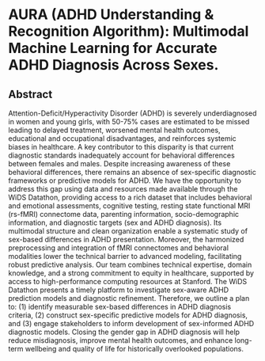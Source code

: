 # AURA (ADHD Understanding & Recognition Algorithm): Multimodal Machine Learning for Accurate ADHD Diagnosis Across Sexes.

## Abstract

Attention-Deficit/Hyperactivity Disorder (ADHD) is severely underdiagnosed in women and young girls, with
50-75% cases are estimated to be missed leading to delayed treatment, worsened mental health outcomes,
educational and occupational disadvantages, and reinforces systemic biases in healthcare. A key contributor
to this disparity is that current diagnostic standards inadequately account for behavioral differences between
females and males. Despite increasing awareness of these behavioral differences, there remains an
absence of sex-specific diagnostic frameworks or predictive models for ADHD. We have the opportunity to
address this gap using data and resources made available through the WiDS Datathon, providing access to
a rich dataset that includes behavioral and emotional assessments, cognitive testing, resting state functional
MRI (rs-fMRI) connectome data, parenting information, socio-demographic information, and diagnostic
targets (sex and ADHD diagnosis). Its multimodal structure and clean organization enable a systematic study
of sex-based differences in ADHD presentation. Moreover, the harmonized preprocessing and integration of
fMRI connectomes and behavioral modalities lower the technical barrier to advanced modeling, facilitating
robust predictive analysis. Our team combines technical expertise, domain knowledge, and a strong
commitment to equity in healthcare, supported by access to high-performance computing resources at
Stanford. The WiDS Datathon presents a timely platform to investigate sex-aware ADHD prediction models
and diagnostic refinement. Therefore, we outline a plan to: (1) identify measurable sex-based differences in
ADHD diagnosis criteria, (2) construct sex-specific predictive models for ADHD diagnosis, and (3) engage
stakeholders to inform development of sex-informed ADHD diagnostic models. Closing the gender gap in
ADHD diagnosis will help reduce misdiagnosis, improve mental health outcomes, and enhance long-term
wellbeing and quality of life for historically overlooked populations.
